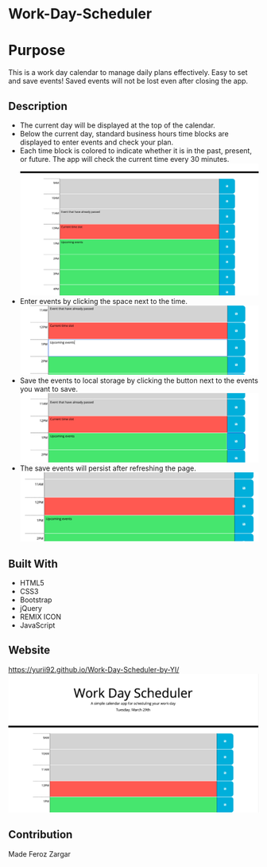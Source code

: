 # Work-Day-Scheduler

# Purpose
This is a work day calendar to manage daily plans effectively. Easy to set and save events! Saved events will not be lost even after closing the app.

## Description
* The current day will be displayed at the top of the calendar.
* Below the current day, standard business hours time blocks are displayed to enter events and check your plan.
* Each time block is colored to indicate whether it is in the past, present, or future. The app will check the current time every 30 minutes.<br/>
    ![alt text](./Assets/Images/screencap_02_color-indication.png)
* Enter events by clicking the space next to the time.<br/>
    ![alt text](./Assets/Images/screencap_03_entering-events.png)
* Save the events to local storage by clicking the button next to the events you want to save.<br/>
    ![alt text](./Assets/Images/screencap_04_saving-events1.png)
* The save events will persist after refreshing the page.<br/>
    ![alt text](./Assets/Images/screencap_04_saving-events2.png)

## Built With
* HTML5
* CSS3
* Bootstrap
* jQuery
* REMIX ICON
* JavaScript

## Website
https://yurii92.github.io/Work-Day-Scheduler-by-YI/
![alt text](./Assets/Images/screenscap_01_main.png)

## Contribution
Made Feroz Zargar
